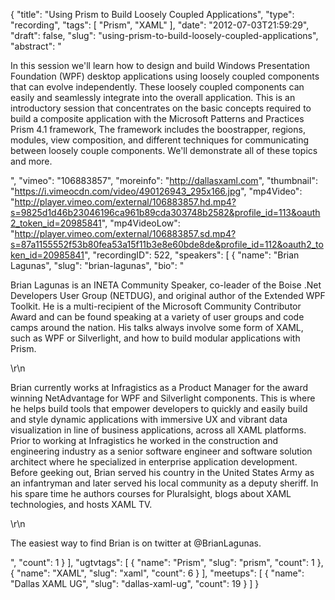 {
  "title": "Using Prism to Build Loosely Coupled Applications",
  "type": "recording",
  "tags": [
    "Prism",
    "XAML"
  ],
  "date": "2012-07-03T21:59:29",
  "draft": false,
  "slug": "using-prism-to-build-loosely-coupled-applications",
  "abstract": "<p>In this session we'll learn how to design and build Windows Presentation Foundation (WPF) desktop applications using loosely coupled components that can evolve independently.  These loosely coupled components can easily and seamlessly integrate into the overall application. This is an introductory session that concentrates on the basic concepts required to build a composite application with the Microsoft Patterns and Practices Prism 4.1 framework,  The framework includes the boostrapper, regions, modules, view composition, and different techniques for communicating between loosely couple components.  We'll demonstrate all of these topics and more.  </p>",
  "vimeo": "106883857",
  "moreinfo": "http://dallasxaml.com",
  "thumbnail": "https://i.vimeocdn.com/video/490126943_295x166.jpg",
  "mp4Video": "http://player.vimeo.com/external/106883857.hd.mp4?s=9825d1d46b23046196ca961b89cda303748b2582&profile_id=113&oauth2_token_id=20985841",
  "mp4VideoLow": "http://player.vimeo.com/external/106883857.sd.mp4?s=87a1155552f53b80fea53a15f11b3e8e60bde8de&profile_id=112&oauth2_token_id=20985841",
  "recordingID": 522,
  "speakers": [
    {
      "name": "Brian Lagunas",
      "slug": "brian-lagunas",
      "bio": "<p>Brian Lagunas is an INETA Community Speaker, co-leader of the Boise .Net Developers User Group (NETDUG), and original author of the Extended WPF Toolkit. He is a multi-recipient of the Microsoft Community Contributor Award and can be found speaking at a variety of user groups and code camps around the nation. His talks always involve some form of XAML, such as WPF or Silverlight, and how to build modular applications with Prism. </p>\r\n<p>Brian currently works at Infragistics as a Product Manager for the award winning NetAdvantage for WPF and Silverlight components. This is where he helps build tools that empower developers to quickly and easily build and style dynamic applications with immersive UX and vibrant data visualization in line of business applications, across all XAML platforms. Prior to working at Infragistics he worked in the construction and engineering industry as a senior software engineer and software solution architect where he specialized in enterprise application development. Before geeking out, Brian served his country in the United States Army as an infantryman and later served his local community as a deputy sheriff. In his spare time he authors courses for Pluralsight, blogs about XAML technologies, and hosts XAML TV.</p>\r\n<p>The easiest way to find Brian is on twitter at @BrianLagunas. </p>",
      "count": 1
    }
  ],
  "ugtvtags": [
    {
      "name": "Prism",
      "slug": "prism",
      "count": 1
    },
    {
      "name": "XAML",
      "slug": "xaml",
      "count": 6
    }
  ],
  "meetups": [
    {
      "name": "Dallas XAML UG",
      "slug": "dallas-xaml-ug",
      "count": 19
    }
  ]
}